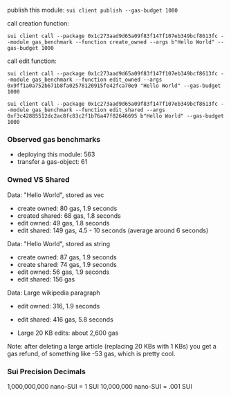 publish this module:
`sui client publish --gas-budget 1000`

call creation function:

`sui client call --package 0x1c273aad9d65a09f83f147f107eb349bcf8613fc --module gas_benchmark --function create_owned --args b"Hello World" --gas-budget 1000`

call edit function:

`sui client call --package 0x1c273aad9d65a09f83f147f107eb349bcf8613fc --module gas_benchmark --function edit_owned --args 0x9ff1a0a752b671b8fa02578120915fe42fca70e9 "Hello World" --gas-budget 1000`

`sui client call --package 0x1c273aad9d65a09f83f147f107eb349bcf8613fc --module gas_benchmark --function edit_shared --args 0xf3c42885512dc2ac8fc83c2f1b76a47f82646695 b"Hello World" --gas-budget 1000`

### Observed gas benchmarks

- deploying this module: 563
- transfer a gas-object: 61

### Owned VS Shared

Data: "Hello World", stored as vec

- create owned: 80 gas, 1.9 seconds
- created shared: 68 gas, 1.8 seconds
- edit owned: 49 gas, 1.8 seconds
- edit shared: 149 gas, 4.5 - 10 seconds (average around 6 seconds)

Data: "Hello World", stored as string

- create owned: 87 gas, 1.9 seconds
- create shared: 74 gas, 1.9 seconds
- edit owned: 56 gas, 1.9 seconds
- edit shared: 156 gas

Data: Large wikipedia paragraph

- edit owned: 316, 1.9 seconds
- edit shared: 416 gas, 5.8 seconds

- Large 20 KB edits: about 2,600 gas

Note: after deleting a large article (replacing 20 KBs with 1 KBs) you get a gas refund, of something like -53 gas, which is pretty cool.

### Sui Precision Decimals

1,000,000,000 nano-SUI = 1 SUI
10,000,000 nano-SUI = .001 SUI
